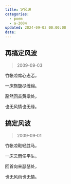 ```yaml
---
title: 定风波
categories:
  - poem
  - a-2004
updated: 2024-09-02 00:00:00
date:
---
```


## 再搞定风波 ##

> 2009-09-03

竹帐凉席心忐忑，

一床旖旎尽缠绵。

豁然回首黄粱处，

也无风情也无缘。

## 搞定风波 ##

> 2009-09-01

竹帐凉鞋轻胜马，

一床云雨任平生。

回首向来瑟瑟处，

也无风雨也无情。
